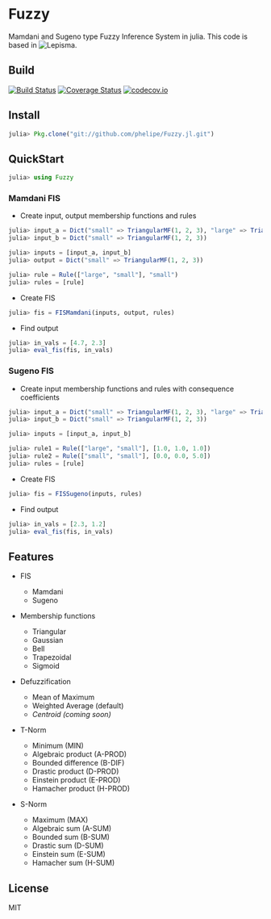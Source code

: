 # Fuzzy

Mamdani and Sugeno type Fuzzy Inference System in julia. This code is based in ![Lepisma](git://github.com/lepisma/Fuzzy.jl.git).

## Build

[![Build Status](https://travis-ci.org/phelipe/Fuzzy.jl.svg?branch=master)](https://travis-ci.org/phelipe/Fuzzy.jl) [![Coverage Status](https://coveralls.io/repos/phelipe/Fuzzy.jl/badge.svg?branch=master&service=github)](https://coveralls.io/github/phelipe/Fuzzy.jl?branch=master) [![codecov.io](http://codecov.io/github/phelipe/Fuzzy.jl/coverage.svg?branch=master)](http://codecov.io/github/phelipe/Fuzzy.jl?branch=master)

## Install

```julia
julia> Pkg.clone("git://github.com/phelipe/Fuzzy.jl.git")
```

## QuickStart

```julia
julia> using Fuzzy
```

### Mamdani FIS

- Create input, output membership functions and rules

```julia
julia> input_a = Dict("small" => TriangularMF(1, 2, 3), "large" => TriangularMF(4, 5, 6))
julia> input_b = Dict("small" => TriangularMF(1, 2, 3))

julia> inputs = [input_a, input_b]
julia> output = Dict("small" => TriangularMF(1, 2, 3))

julia> rule = Rule(["large", "small"], "small")
julia> rules = [rule]
```

- Create FIS

```julia
julia> fis = FISMamdani(inputs, output, rules)
```

- Find output

```julia
julia> in_vals = [4.7, 2.3]
julia> eval_fis(fis, in_vals)
```

### Sugeno FIS

- Create input membership functions and rules with consequence coefficients

```julia
julia> input_a = Dict("small" => TriangularMF(1, 2, 3), "large" => TriangularMF(5, 6, 7))
julia> input_b = Dict("small" => TriangularMF(1, 2, 3))

julia> inputs = [input_a, input_b]

julia> rule1 = Rule(["large", "small"], [1.0, 1.0, 1.0])
julia> rule2 = Rule(["small", "small"], [0.0, 0.0, 5.0])
julia> rules = [rule]
```

- Create FIS

```julia
julia> fis = FISSugeno(inputs, rules)
```

- Find output

```julia
julia> in_vals = [2.3, 1.2]
julia> eval_fis(fis, in_vals)
```

## Features

- FIS

  - Mamdani
  - Sugeno

- Membership functions

  - Triangular
  - Gaussian
  - Bell
  - Trapezoidal
  - Sigmoid

- Defuzzification

  - Mean of Maximum
  - Weighted Average (default)
  - _Centroid (coming soon)_

- T-Norm

  - Minimum (MIN)
  - Algebraic product (A-PROD)
  - Bounded difference (B-DIF)
  - Drastic product (D-PROD)
  - Einstein product (E-PROD)
  - Hamacher product (H-PROD)

- S-Norm

  - Maximum (MAX)
  - Algebraic sum (A-SUM)
  - Bounded sum (B-SUM)
  - Drastic sum (D-SUM)
  - Einstein sum (E-SUM)
  - Hamacher sum (H-SUM)

## License

MIT
